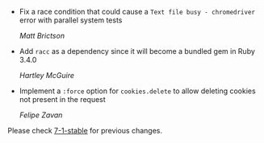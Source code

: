 *   Fix a race condition that could cause a `Text file busy - chromedriver`
    error with parallel system tests

    *Matt Brictson*

*   Add `racc` as a dependency since it will become a bundled gem in Ruby 3.4.0

    *Hartley McGuire*

*   Implement a `:force` option for `cookies.delete` to allow deleting cookies not present in the request

    *Felipe Zavan*

Please check [7-1-stable](https://github.com/rails/rails/blob/7-1-stable/actionpack/CHANGELOG.md) for previous changes.
